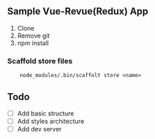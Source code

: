 ## Sample Vue-Revue(Redux) App

1. Clone
2. Remove git
3. npm install


### Scaffold store files

        node_modules/.bin/scaffolt store <name>

## Todo

- [ ] Add basic structure
- [ ] Add styles architecture
- [ ] Add dev server